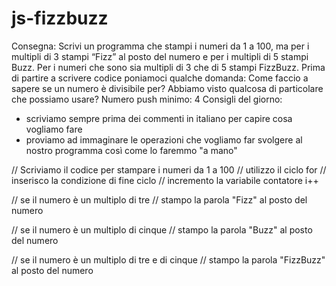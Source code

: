 # js-fizzbuzz

Consegna: Scrivi un programma che stampi i numeri da 1 a 100, ma per i multipli di 3 stampi “Fizz” al posto del numero e per i multipli di 5 stampi Buzz. Per i numeri che sono sia multipli di 3 che di 5 stampi FizzBuzz.
Prima di partire a scrivere codice poniamoci qualche domanda:
Come faccio a sapere se un numero è divisibile per? Abbiamo visto qualcosa di particolare che possiamo usare?
Numero push minimo: 4
Consigli del giorno:
- scriviamo sempre prima dei commenti in italiano per capire cosa vogliamo fare
- proviamo ad immaginare le operazioni che vogliamo far svolgere al nostro programma così come lo faremmo "a mano"



// Scriviamo il codice per stampare i numeri da 1 a 100
// utilizzo il ciclo for
// inserisco la condizione di fine ciclo
// incremento la variabile contatore i++ 

// se il numero è un multiplo di tre
// stampo la parola "Fizz" al posto del numero

// se il numero è un multiplo di cinque
// stampo la parola "Buzz" al posto del numero

// se il numero è un multiplo di tre e di cinque
// stampo la parola "FizzBuzz" al posto del numero
